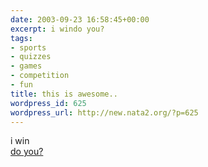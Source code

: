 ```yaml
---
date: 2003-09-23 16:58:45+00:00
excerpt: i windo you?
tags:
- sports
- quizzes
- games
- competition
- fun
title: this is awesome..
wordpress_id: 625
wordpress_url: http://new.nata2.org/?p=625
---
```


i win<br/><a href="http://sports.espn.go.com/chat/sportsnation/quiz?event_id=418">do you?</a>